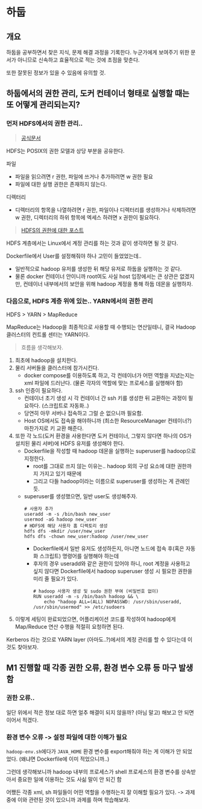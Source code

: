 # 하둡

## 개요

하둡을 공부하면서 찾은 지식, 문제 해결 과정을 기록한다.
누군가에게 보여주기 위한 문서가 아니므로 신속하고 효율적으로 적는 것에 초점을 맞춘다.

또한 잘못된 정보가 있을 수 있음에 유의할 것.

## 하둡에서의 권한 관리, 도커 컨테이너 형태로 실행할 때는 또 어떻게 관리되는지?

### 먼저 HDFS에서의 권한 관리..

> [공식문서](https://hadoop.apache.org/docs/stable/hadoop-project-dist/hadoop-hdfs/HdfsPermissionsGuide.html)

HDFS는 POSIX의 권한 모델과 상당 부분을 공유한다.

파일
* 파일을 읽으려면 r 권한, 파일에 쓰거나 추가하려면 w 권한 필요
* 파일에 대한 실행 권한은 존재하지 않는다.

디렉터리
* 디렉터리의 항목을 나열하려면 r 권한, 파일이나 디렉터리를 생성하거나 삭제하려면 w 권한, 디렉터리의 하위 항목에 엑세스 하려면 x 권한이 필요하다.

> [HDFS의 권한에 대한 포스트](https://m.blog.naver.com/PostView.naver?isHttpsRedirect=true&blogId=thislover&logNo=220963687570)

HDFS 계층에서는 Linux에서 계정 관리를 하는 것과 같이 생각하면 될 것 같다.

Dockerfile에서 User를 설정해줘야 하나 고민이 들었었는데..
* 일반적으로 hadoop 유저를 생성한 뒤 해당 유저로 하둡을 실행하는 것 같다.
* 물론 docker 컨테이너 안이니까 root여도 사실 host 입장에서는 큰 상관은 없겠지만, 컨테이너 내부에서의 보안을 위해 hadoop 계정을 통해 하둡 데몬을 실행하자.

### 다음으로, HDFS 계층 위에 있는.. YARN에서의 권한 관리

HDFS > YARN > MapReduce

MapReduce는 Hadoop을 최종적으로 사용할 때 수행되는 연산일테니, 결국 Hadoop 클러스터의 컨트롤 센터는 YARN이다.

> 흐름을 생각해보자.

1. 최초에 hadoop을 설치한다.
2. 물리 서버들을 클러스터에 참가시킨다.
    * docker compose를 이용하도록 하고, 각 컨테이너가 어떤 역할을 지녔는지는 xml 파일에 드러난다. (물론 각자의 역할에 맞는 프로세스를 실행해야 함)
3. ssh 인증이 필요하다. 
    * 컨테이너 초기 생성 시 각 컨테이너 간 ssh 키를 생성한 뒤 교환하는 과정이 필요하다. (스크립트로 자동화..)
    * 당연히 아무 서버나 접속하고 그럴 순 없으니까 필요함.
    * Host OS에서도 접속을 해야하니까 (최소한 ResourceManager 컨테이너?) 마찬가지로 키 교환 해준다.
4. 또한 각 노드(도커 환경을 사용한다면 도커 컨테이너, 그렇지 않다면 하나의 OS가 설치된 물리 서버)에 HDFS 유저를 생성해야 한다.
    * Dockerfile을 작성할 때 hadoop 데몬을 실행하는 superuser를 hadoop으로 지정한다.
        * root를 그대로 쓰지 않는 이유는.. hadoop 외의 구성 요소에 대한 권한까지 가지고 있기 때문에 
        * 그리고 다들 hadoop이라는 이름으로 superuser를 생성하는 게 관례인 듯.
    * superuser를 생성했으면, 일반 user도 생성해주자.
        ```
        # 사용자 추가
        useradd -m -s /bin/bash new_user
        usermod -aG hadoop new_user
        # HDFS에 해당 사용자 홈 디렉토리 생성
        hdfs dfs -mkdir /user/new_user
        hdfs dfs -chown new_user:hadoop /user/new_user
        ```
        * Dockerfile에서 일반 유저도 생성하든지, 아니면 노드에 접속 후(혹은 자동화 스크립트) 명령어를 실행해야 하는데
        * 후자의 경우 useradd와 같은 권한이 있어야 하니, root 계정을 사용하고 싶지 않다면 Dockerfile에서 hadoop superuser 생성 시 필요한 권한을 미리 줄 필요가 있다.
            ```
            # hadoop 사용자 생성 및 sudo 권한 부여 (비밀번호 없이)
            RUN useradd -m -s /bin/bash hadoop && \
                echo "hadoop ALL=(ALL) NOPASSWD: /usr/sbin/useradd, /usr/sbin/usermod" >> /etc/sudoers
            ```
5. 이렇게 세팅이 완료되었으면, 어플리케이션 코드를 작성하여 hadoop에게 Map/Reduce 연산 수행을 적절히 요청하면 된다.


Kerberos 라는 것으로 YARN layer (아마도..?)에서의 계정 관리를 할 수 있다는데 이것도 찾아보자.

## M1 진행할 때 각종 권한 오류, 환경 변수 오류 등 마구 발생함

### 권한 오류..

일단 위에서 적은 정보 대로 하면 얼추 해결이 되지 않을까? (아님 말고)
해보고 안 되면 이어서 적겠다.

### 환경 변수 오류 -> 설정 파일에 대한 이해가 필요

`hadoop-env.sh`에다가 `JAVA_HOME` 환경 변수를 export해줘야 하는 게 이해가 안 되었었다. (왜냐면 Dockerfile에 이미 적었으니까..)

그런데 생각해보니까 hadoop 내부의 프로세스가 shell 프로세스의 환경 변수를 상속받아서 중요한 일에 이용하는 것도 사싦 말이 안 되긴 함

어쨌든 각종 xml, sh 파일들이 어떤 역할을 수행하는지 잘 이해할 필요가 있다.
-> 과제 중에 이와 관련된 것이 있으니까 과제를 하며 학습해보자.